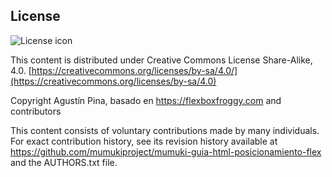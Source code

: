 ## License
![License icon](https://licensebuttons.net/l/by-sa/3.0/88x31.png)

This content is distributed under Creative Commons License Share-Alike, 4.0. [https://creativecommons.org/licenses/by-sa/4.0/](https://creativecommons.org/licenses/by-sa/4.0)

Copyright Agustín Pina, basado en https://flexboxfroggy.com and contributors

This content consists of voluntary contributions made by many
individuals. For exact contribution history, see its revision history
available at https://github.com/mumukiproject/mumuki-guia-html-posicionamiento-flex and the AUTHORS.txt file.


